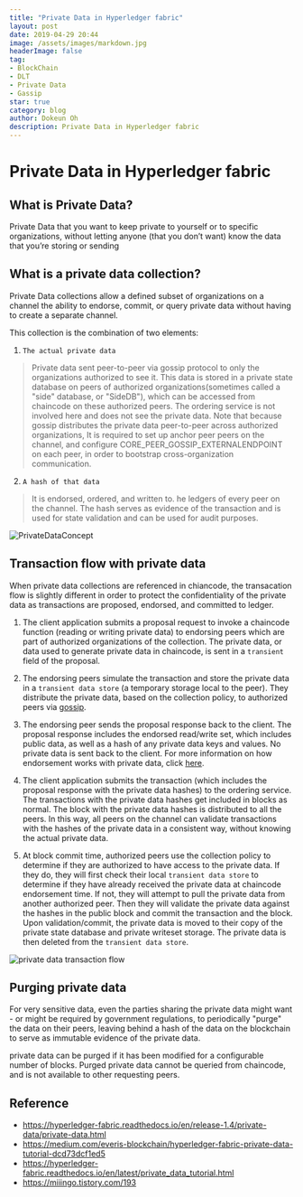 ```yaml
---
title: "Private Data in Hyperledger fabric"
layout: post
date: 2019-04-29 20:44
image: /assets/images/markdown.jpg
headerImage: false
tag:
- BlockChain
- DLT
- Private Data
- Gassip
star: true
category: blog
author: Dokeun Oh
description: Private Data in Hyperledger fabric
---
```

# Private Data in Hyperledger fabric

## What is Private Data?

Private Data that you want to keep private to yourself or to specific organizations, without letting anyone (that you don’t want) know the data that you’re storing or sending

## What is a private data collection?

Private Data collections allow a defined subset of organizations on a channel the ability to endorse, commit, or query private data without having to create a separate channel.

This collection is the combination of two elements:

1. `The actual private data`
> Private data sent peer-to-peer via gossip protocol to only the organizations authorized to see it. This data is stored in a private state database on peers of authorized organizations(sometimes called a "side" database, or "SideDB"), which can be accessed from chaincode on these authorized peers. 
The ordering service is not involved here and does not see the private data.
Note that because gossip distributes the private data peer-to-peer across authorized organizations, It is required to set up anchor peer peers on the channel, and configure CORE_PEER_GOSSIP_EXTERNALENDPOINT on each peer, in order to bootstrap cross-organization communication.

2. `A hash of that data`
> It is endorsed, ordered, and written to. he ledgers of every peer on the channel. The hash serves as evidence of the transaction and is used for state validation and can be used for audit purposes. 

![PrivateDataConcept](https://hyperledger-fabric.readthedocs.io/en/release-1.4/_images/PrivateDataConcept-2.png)

## Transaction flow with private data

When private data collections are referenced in chiancode, the transacation flow is slightly different in order to protect the confidentiality of the private data as transactions are proposed, endorsed, and committed to ledger.

1. The client application submits a proposal request to invoke a chaincode function (reading or writing private data) to endorsing peers which are part of authorized organizations of the collection. The private data, or data used to generate private data in chaincode, is sent in a ``transient`` field of the proposal.

2. The endorsing peers simulate the transaction and store the private data in a ``transient data store`` (a temporary storage local to the peer). They distribute the private data, based on the collection policy, to authorized peers via [gossip](https://hyperledger-fabric.readthedocs.io/en/release-1.4/gossip.html).

3. The endorsing peer sends the proposal response back to the client. The proposal response includes the endorsed read/write set, which includes public data, as well as a hash of any private data keys and values. No private data is sent back to the client. For more information on how endorsement works with private data, click [here](https://hyperledger-fabric.readthedocs.io/en/release-1.4/private-data-arch.html#endorsement).

4. The client application submits the transaction (which includes the proposal response with the private data hashes) to the ordering service. The transactions with the private data hashes get included in blocks as normal. The block with the private data hashes is distributed to all the peers. In this way, all peers on the channel can validate transactions with the hashes of the private data in a consistent way, without knowing the actual private data.

5. At block commit time, authorized peers use the collection policy to determine if they are authorized to have access to the private data. If they do, they will first check their local ``transient data store`` to determine if they have already received the private data at chaincode endorsement time. If not, they will attempt to pull the private data from another authorized peer. Then they will validate the private data against the hashes in the public block and commit the transaction and the block. Upon validation/commit, the private data is moved to their copy of the private state database and private writeset storage. The private data is then deleted from the ``transient data store``.

![private data transaction flow](https://user-images.githubusercontent.com/4298268/56888454-4baeac80-6a74-11e9-998e-4bb211bd4871.png)

## Purging private data

For very sensitive data, even the parties sharing the private data might want - or might be required by government regulations, to periodically "purge" the data on their peers, leaving behind a hash of the data on the blockchain to serve as immutable evidence of the private data. 

private data can be purged if it has been modified for a configurable number of blocks. Purged private data cannot be queried from chaincode, and is not available to other requesting peers. 


## Reference 
- https://hyperledger-fabric.readthedocs.io/en/release-1.4/private-data/private-data.html
- https://medium.com/everis-blockchain/hyperledger-fabric-private-data-tutorial-dcd73dcf1ed5
- https://hyperledger-fabric.readthedocs.io/en/latest/private_data_tutorial.html
- https://miiingo.tistory.com/193





